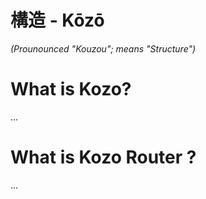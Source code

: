 # 構造 - Kōzō
*(Prounounced "Kouzou"; means "Structure")*

# What is Kozo?

...

# What is Kozo Router ?

...
